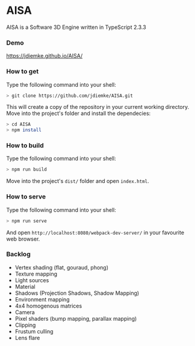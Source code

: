 # AISA
AISA is a Software 3D Engine written in TypeScript 2.3.3
### Demo
https://jdiemke.github.io/AISA/
### How to get
Type the following command into your shell:
```bash
> git clone https://github.com/jdiemke/AISA.git
```
This will create a copy of the repository in your current working directory. Move into the project's folder and install the dependecies:
```bash
> cd AISA
> npm install
```
### How to build
Type the following command into your shell:
```bash
> npm run build
```
Move into the project's `dist/` folder and open `index.html`.
### How to serve
Type the following command into your shell:
```bash
> npm run serve
```
And open `http://localhost:8080/webpack-dev-server/` in your favourite web browser.
### Backlog
- Vertex shading (flat, gouraud, phong)
- Texture mapping
- Light sources
- Material
- Shadows (Projection Shadows, Shadow Mapping)
- Environment mapping
- 4x4 homogenous matrices
- Camera
- Pixel shaders (bump mapping, parallax mapping)
- Clipping
- Frustum culling
- Lens flare
